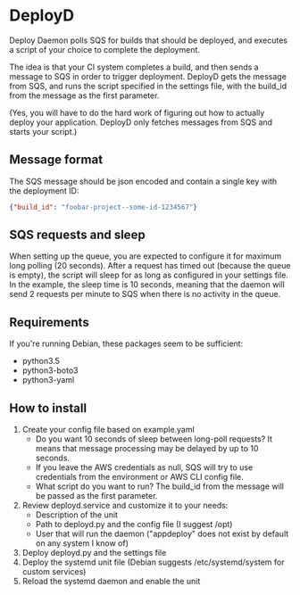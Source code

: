 # DeployD
Deploy Daemon polls SQS for builds that should be deployed, and executes a script of your choice to complete the deployment.

The idea is that your CI system completes a build, and then sends a message to SQS in order to trigger deployment. DeployD gets the message from SQS, and runs the script specified in the settings file, with the build_id from the message as the first parameter.

(Yes, you will have to do the hard work of figuring out how to actually deploy your application. DeployD only fetches messages from SQS and starts your script.)

## Message format
The SQS message should be json encoded and contain a single key with the deployment ID:
```json
{"build_id": "foobar-project--some-id-1234567"}
```

## SQS requests and sleep
When setting up the queue, you are expected to configure it for maximum long polling (20 seconds). After a request has timed out (because the queue is empty), the script will sleep for as long as configured in your settings file. In the example, the sleep time is 10 seconds, meaning that the daemon will send 2 requests per minute to SQS when there is no activity in the queue.

## Requirements
If you're running Debian, these packages seem to be sufficient:
* python3.5
* python3-boto3
* python3-yaml

## How to install
1. Create your config file based on example.yaml
   * Do you want 10 seconds of sleep between long-poll requests? It means that message processing may be delayed by up to 10 seconds.
   * If you leave the AWS credentials as null, SQS will try to use credentials from the environment or AWS CLI config file.
   * What script do you want to run? The build_id from the message will be passed as the first parameter.
1. Review deployd.service and customize it to your needs:
   * Description of the unit
   * Path to deployd.py and the config file (I suggest /opt)
   * User that will run the daemon ("appdeploy" does not exist by default on any system I know of)
1. Deploy deployd.py and the settings file
1. Deploy the systemd unit file (Debian suggests /etc/systemd/system for custom services)
1. Reload the systemd daemon and enable the unit
